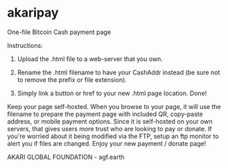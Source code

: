 # akaripay
One-file Bitcoin Cash payment page

Instructions:

1. Upload the .html file to a web-server that you own. 

2. Rename the .html filename to have your CashAddr instead (be sure not to remove the prefix or file extension).

3. Simply link a button or href to your new .html page location. Done!

Keep your page self-hosted. When you browse to your page, it will use the filename to prepare the payment page with included QR, copy-paste address, or mobile payment options.  Since it is self-hosted on your own servers, that gives users more trust who are looking to pay or donate. If you're worried about it being modified via the FTP, setup an ftp monitor to alert you if files are changed. Enjoy your new payment / donate page!

AKARI GLOBAL FOUNDATION - agf.earth
